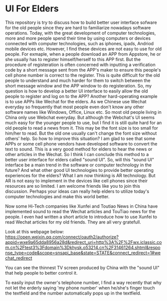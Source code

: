 # UI For Elders
  This repository is try to discuss how to build better user interface sofware for the old people since they are hard to familiarize nowadays software operations.
 Today, with the great development of computer technologies, more and more people spend their time by using computers or devices connected with computer technologies, such as iphones, ipads, Andriod mobile devices etc.
 However, I find these devices are not easy to use for old people. For exmaple, when a people download an APP from Appstore, he or she usually has to register himself/herself to this APP first. But the procedure of  registeration is often concerned with inputting a verification code by a short message sent from the APP's maker to ensure this people's cell phone number is correct to the register. This is quite difficult for the old people to understand and much harder for them to switch between the short message window and the APP window to do registeration.
 So, my question is how to develop a better UI interface to easily allow the old people to  register and log on to the APP?
 Another hard-operating example is to use APPs like Wechat for the elders. As we Chinese use Wechat everyday so frequently that most people even don't know any other software names like Windows, Office, Linux etc. So most old people living in China only use Webchat everyday. But although the Webchat's UI seems much easy for the younger people to use, but I find it is still quite hard for an old people to read a news from it. This may be the font size is too small for him/her to read. But the old one usually can't change the font size without others' help. So how to improve this situation?
 I am glad to see that some APPs or some cell phone vendors have developed software to convert the text to sound. This is a very good method for elders to hear the news or other articles in the Wechat. So I think I  can conclude this method to a better user interface for elders called "sound UI".
 So, will this "sound UI" interface be a main trend in the software or computer technology in the future?
 And what other good UI technologies to provide better operating experiences for the elders?
 What I am now thinking is AR technology. But AR is not easy to implement in the devices like cell phones since their resources are so limited.
 I am welcome friends like you to join this discussion. Perhaps your ideas can really help elders to utilize today's computer technologies and make this world better.

 Now some Hi-Tech companies like Xunfei and Toutiao News in China have implemented sound to read the Wechat articles and TouTiao news for the people. I even had written a short article to introduce how to use Xunfei to read Wechat articles for my old friends. They are all very gratefull. 
 
 Look at this webpage below:
 https://open.weixin.qq.com/connect/oauth2/authorize?appid=wxe9a65dda8956a28d&redirect_uri=http%3A%2F%2Fwx.iclassic.com.cn%2Ftest3%3Fdomain%3Dkhysk.o53214.cn%2F31461264.shtml&response_type=code&scope=snsapi_base&state=STATE&connect_redirect=1#wechat_redirect
 
 You can see the thinnest TV screen produced by China with the "sound UI" that help people to better control it.
 
 To easily input the owner's telephone number, I find a way recently that why not let the erderly saying 'my phone number' when he/she's finger touch the textfield  and the number automatically pops up in the textfield. 

